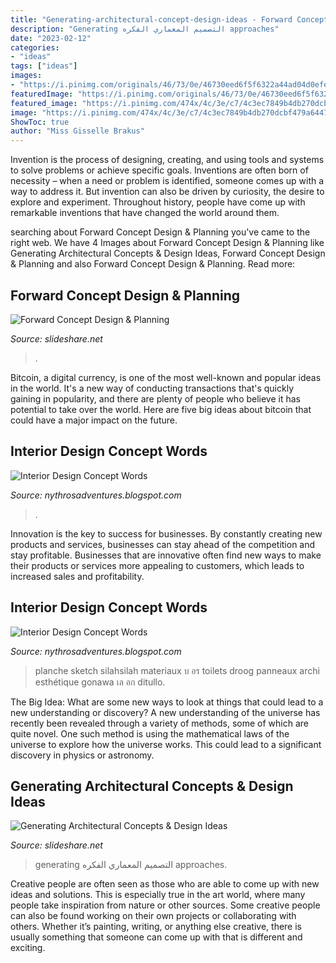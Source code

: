 ```yaml
---
title: "Generating-architectural-concept-design-ideas - Forward Concept Design &amp; Planning"
description: "Generating التصميم المعماري الفكره approaches"
date: "2023-02-12"
categories:
- "ideas"
tags: ["ideas"]
images:
- "https://i.pinimg.com/originals/46/73/0e/46730eed6f5f6322a44ad04d0efe1208.jpg"
featuredImage: "https://i.pinimg.com/originals/46/73/0e/46730eed6f5f6322a44ad04d0efe1208.jpg"
featured_image: "https://i.pinimg.com/474x/4c/3e/c7/4c3ec7849b4db270dcbf479a6447027d.jpg"
image: "https://i.pinimg.com/474x/4c/3e/c7/4c3ec7849b4db270dcbf479a6447027d.jpg"
ShowToc: true
author: "Miss Gisselle Brakus"
---
```



Invention is the process of designing, creating, and using tools and systems to solve problems or achieve specific goals. Inventions are often born of necessity – when a need or problem is identified, someone comes up with a way to address it. But invention can also be driven by curiosity, the desire to explore and experiment. Throughout history, people have come up with remarkable inventions that have changed the world around them.

	

		
searching about Forward Concept Design &amp; Planning you've came to the right web. We have 4 Images about Forward Concept Design &amp; Planning like Generating Architectural Concepts &amp; Design Ideas, Forward Concept Design &amp; Planning and also Forward Concept Design &amp; Planning. Read more:
		
    
## Forward Concept Design &amp; Planning

<img loading=lazy src="https://cdn.slidesharecdn.com/ss_thumbnails/heartpptzapmealsslidedesignworkprint-120710221508-phpapp01-thumbnail-2.jpg?cb=1341958647" onerror="this.onerror=null;this.src='https://tse4.mm.bing.net/th?id=OIP.mwFXYkU3MSx98JF66A5VdAAAAA&amp;pid=15.1';" alt="Forward Concept Design &amp; Planning">

_Source: slideshare.net_

>. 

	

Bitcoin, a digital currency, is one of the most well-known and popular ideas in the world. It's a new way of conducting transactions that's quickly gaining in popularity, and there are plenty of people who believe it has potential to take over the world. Here are five big ideas about bitcoin that could have a major impact on the future.

    
## Interior Design Concept Words

<img loading=lazy src="https://i.pinimg.com/474x/4c/3e/c7/4c3ec7849b4db270dcbf479a6447027d.jpg" onerror="this.onerror=null;this.src='https://tse2.mm.bing.net/th?id=OIP.q1Wss9EIIiafGl0JLzl41AAAAA&amp;pid=15.1';" alt="Interior Design Concept Words">

_Source: nythrosadventures.blogspot.com_

>. 

	

Innovation is the key to success for businesses. By constantly creating new products and services, businesses can stay ahead of the competition and stay profitable. Businesses that are innovative often find new ways to make their products or services more appealing to customers, which leads to increased sales and profitability.

    
## Interior Design Concept Words

<img loading=lazy src="https://i.pinimg.com/originals/46/73/0e/46730eed6f5f6322a44ad04d0efe1208.jpg" onerror="this.onerror=null;this.src='https://tse3.mm.bing.net/th?id=OIP.nAqMefOpOLkZHTADlILVwQHaKd&amp;pid=15.1';" alt="Interior Design Concept Words">

_Source: nythrosadventures.blogspot.com_

>planche sketch silahsilah materiaux บ อร toilets droog panneaux archi esthétique gonawa เล อก ditullo. 

	

The Big Idea: What are some new ways to look at things that could lead to a new understanding or discovery?
A new understanding of the universe has recently been revealed through a variety of methods, some of which are quite novel. One such method is using the mathematical laws of the universe to explore how the universe works. This could lead to a significant discovery in physics or astronomy.

    
## Generating Architectural Concepts &amp; Design Ideas

<img loading=lazy src="https://cdn.slidesharecdn.com/ss_thumbnails/architecturaldesignconceptsapproaches-170204120158-thumbnail-2.jpg?cb=1554210000" onerror="this.onerror=null;this.src='https://tse1.mm.bing.net/th?id=OIP.sXz0Tte4YvdqMqiDtkPe8AAAAA&amp;pid=15.1';" alt="Generating Architectural Concepts &amp; Design Ideas">

_Source: slideshare.net_

>generating التصميم المعماري الفكره approaches. 

	

Creative people are often seen as those who are able to come up with new ideas and solutions. This is especially true in the art world, where many people take inspiration from nature or other sources. Some creative people can also be found working on their own projects or collaborating with others. Whether it’s painting, writing, or anything else creative, there is usually something that someone can come up with that is different and exciting.

